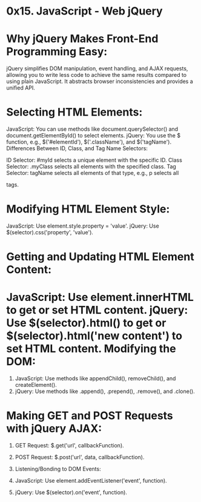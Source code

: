 0x15. JavaScript - Web jQuery
===================================

Why jQuery Makes Front-End Programming Easy:
=============================================

jQuery simplifies DOM manipulation, event handling, and AJAX requests, allowing you to write less code to achieve the same results compared to using plain JavaScript. It abstracts browser inconsistencies and provides a unified API.

Selecting HTML Elements:
=========================

JavaScript: You can use methods like document.querySelector() and document.getElementById() to select elements.
jQuery: You use the $ function, e.g., $('#elementId'), $('.className'), and $('tagName').
Differences Between ID, Class, and Tag Name Selectors:

ID Selector: #myId selects a unique element with the specific ID.
Class Selector: .myClass selects all elements with the specified class.
Tag Selector: tagName selects all elements of that type, e.g., p selects all <p> tags.

Modifying HTML Element Style:
=============================

JavaScript: Use element.style.property = 'value'.
jQuery: Use $(selector).css('property', 'value').

Getting and Updating HTML Element Content:
============================================

JavaScript: Use element.innerHTML to get or set HTML content.
jQuery: Use $(selector).html() to get or $(selector).html('new content') to set HTML content.
Modifying the DOM:
=======================

1. JavaScript: Use methods like appendChild(), removeChild(), and createElement().
2. jQuery: Use methods like .append(), .prepend(), .remove(), and .clone().

Making GET and POST Requests with jQuery AJAX:
===============================================
1. GET Request: $.get('url', callbackFunction).
2. POST Request: $.post('url', data, callbackFunction).
3. Listening/Bonding to DOM Events:

1. JavaScript: Use element.addEventListener('event', function).
2. jQuery: Use $(selector).on('event', function).
